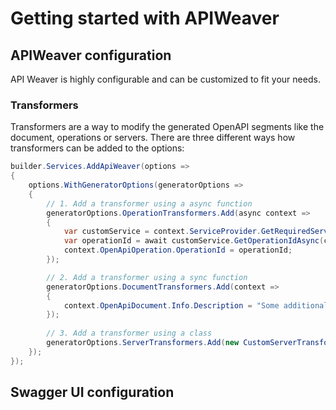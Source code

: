 # Getting started with APIWeaver

## APIWeaver configuration

API Weaver is highly configurable and can be customized to fit your needs.

### Transformers

Transformers are a way to modify the generated OpenAPI segments like the document, operations or servers. There are three different ways how transformers can be added to the options:
```csharp
builder.Services.AddApiWeaver(options =>
{
    options.WithGeneratorOptions(generatorOptions =>
    {
        // 1. Add a transformer using a async function
        generatorOptions.OperationTransformers.Add(async context =>
        {
            var customService = context.ServiceProvider.GetRequiredService<ICustomService>();
            var operationId = await customService.GetOperationIdAsync(context.OpenApiOperation, context.CancellationToken);
            context.OpenApiOperation.OperationId = operationId;
        });

        // 2. Add a transformer using a sync function
        generatorOptions.DocumentTransformers.Add(context =>
        {
            context.OpenApiDocument.Info.Description = "Some additional description";
        });
        
        // 3. Add a transformer using a class
        generatorOptions.ServerTransformers.Add(new CustomServerTransformer());
    });
});
```

## Swagger UI configuration


